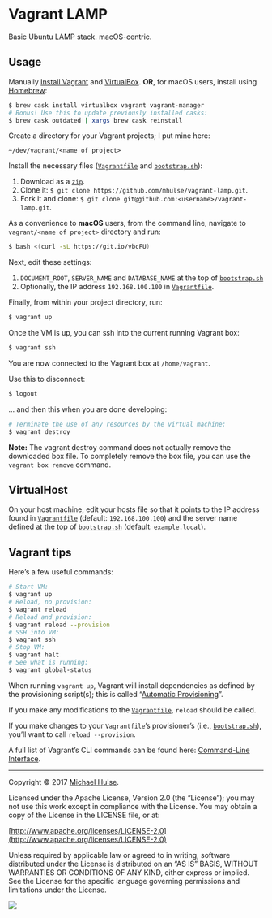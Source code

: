 # Vagrant LAMP

Basic Ubuntu LAMP stack. macOS-centric.

## Usage

Manually [Install Vagrant](https://www.vagrantup.com) and [VirtualBox](https://www.virtualbox.org/wiki/Downloads). **OR**, for macOS users, install using [Homebrew](https://brew.sh/):

```bash
$ brew cask install virtualbox vagrant vagrant-manager
# Bonus! Use this to update previously installed casks:
$ brew cask outdated | xargs brew cask reinstall
```

Create a directory for your Vagrant projects; I put mine here:

```text
~/dev/vagrant/<name of project>
```

Install the necessary files ([`Vagrantfile`](Vagrantfile) and [`bootstrap.sh`](bootstrap.sh)):

1. Download as a [`zip`](../../archive/master.zip).
1. Clone it: `$ git clone https://github.com/mhulse/vagrant-lamp.git`.
1. Fork it and clone: `$ git clone git@github.com:<username>/vagrant-lamp.git`.

As a convenience to **macOS** users, from the command line, navigate to `vagrant/<name of project>` directory and run:

```bash
$ bash <(curl -sL https://git.io/vbcFU)
```

Next, edit these settings:

1. `DOCUMENT_ROOT`, `SERVER_NAME` and `DATABASE_NAME` at the top of [`bootstrap.sh`](bootstrap.sh)
1. Optionally, the IP address `192.168.100.100` in [`Vagrantfile`](Vagrantfile).

Finally, from within your project directory, run:

```bash
$ vagrant up
```

Once the VM is up, you can ssh into the current running Vagrant box:

```bash
$ vagrant ssh
```

You are now connected to the Vagrant box at `/home/vagrant`.

Use this to disconnect:

```bash
$ logout
```

… and then this when you are done developing:

```bash
# Terminate the use of any resources by the virtual machine:
$ vagrant destroy
```

**Note:** The vagrant destroy command does not actually remove the downloaded box file. To completely remove the box file, you can use the `vagrant box remove` command.

## VirtualHost

On your host machine, edit your hosts file so that it points to the IP address found in [`Vagrantfile`](Vagrantfile) (default: `192.168.100.100`) and the server name defined at the top of [`bootstrap.sh`](bootstrap.sh) (default: `example.local`).

## Vagrant tips

Here’s a few useful commands:

```bash
# Start VM:
$ vagrant up
# Reload, no provision:
$ vagrant reload
# Reload and provision:
$ vagrant reload --provision
# SSH into VM:
$ vagrant ssh
# Stop VM:
$ vagrant halt
# See what is running:
$ vagrant global-status
```

When running `vagrant up`, Vagrant will install dependencies as defined by the provisioning script(s); this is called “[Automatic Provisioning](https://www.vagrantup.com/intro/getting-started/provisioning.html)”.

If you make any modifications to the [`Vagrantfile`](Vagrantfile), `reload` should be called.

If you make changes to your `Vagrantfile`’s provisioner’s (i.e., [`bootstrap.sh`](bootstrap.sh)), you’ll want to call `reload --provision`.

A full list of Vagrant’s CLI commands can be found here: [Command-Line Interface](https://www.vagrantup.com/docs/cli/).

---

Copyright © 2017 [Michael Hulse](http://mky.io).

Licensed under the Apache License, Version 2.0 (the “License”); you may not use this work except in compliance with the License. You may obtain a copy of the License in the LICENSE file, or at:

[http://www.apache.org/licenses/LICENSE-2.0](http://www.apache.org/licenses/LICENSE-2.0)

Unless required by applicable law or agreed to in writing, software distributed under the License is distributed on an “AS IS” BASIS, WITHOUT WARRANTIES OR CONDITIONS OF ANY KIND, either express or implied. See the License for the specific language governing permissions and limitations under the License.

<img src="https://github.global.ssl.fastly.net/images/icons/emoji/octocat.png">
